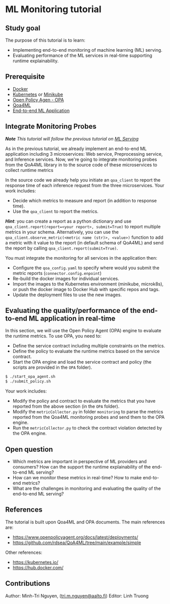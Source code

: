 # ML Monitoring tutorial

## Study goal
The purpose of this tutorial is to learn: 
- Implementing end-to-end monitoring of machine learning (ML) serving.
- Evaluating performance of the ML services in real-time supporting runtime explainability.

## Prerequisite
* [Docker](https://docs.docker.com/get-docker/)
* [Kubernetes](https://kubernetes.io/) or [Minikube](https://minikube.sigs.k8s.io/docs/)
* [Open Policy Agen - OPA](https://www.openpolicyagent.org/)
* [Qoa4ML](https://github.com/rdsea/QoA4ML)
* [End-to-end ML Application](https://github.com/rdsea/sys4bigml/tree/master/tutorials/MLServing)


## Integrate Monitoring Probes
***Note*** *This tutorial will follow the previous tutorial on [ML Serving](https://github.com/rdsea/sys4bigml/tree/master/tutorials/MLServing)*

As in the previous tutorial, we already implement an end-to-end ML application including 3 microservices: Web service, Preprocessing service, and Inference services. 
Now, we're going to integrate monitoring probes from the QoA4ML library in to the source code of these microservices to collect runtime metrics

In the source code we already help you initiate an `qoa_client` to report the response time of each inference request from the three microservices. Your work includes: 
- Decide which metrics to measure and report (in addition to response time).
- Use the `qoa_client` to report the metrics.

***Hint***: you can create a report as a python dictionary and use `qoa_client.report(report=<your report>, submit=True)` to report multiple metrics in your schema. Alternatively, you can use the `qoa_client.observe_metric(<metric name (str)>, <value>)` function to add a metric with it value to the report (in default schema of QoA4ML) and send the report by calling `qoa_client.report(submit=True)`.



You must integrate the monitoring for all services in the application then:
- Configure the `qoa_config.yaml` to specify where would you submit the metric reports (`connector.config.enpoint`)
- Re-build the docker images for individual services.
- Import the images to the Kubernetes environment (minikube, microk8s), or push the docker image to Docker Hub with specific repos and tags.
- Update the deployment files to use the new images.


## Evaluating the quality/performance of the end-to-end ML application in real-time

In this section, we will use the Open Policy Agent (OPA) engine to evaluate the runtime metrics. To use OPA, you need to:
- Define the service contract including multiple constraints on the metrics.
- Define the policy to evaluate the runtime metrics based on the service contract.
- Start the OPA engine and load the service contract and policy (the scripts are provided in the `OPA` folder).
```bash
$ ./start_opa_agent.sh
$ ./submit_policy.sh
```
Your work includes:
- Modify the policy and contract to evaluate the metrics that you have reported from the above section (in the `OPA` folder).
- Modify the `metricCollector.py` in folder `monitoring` to parse the metrics reported from the Qoa4ML monitoring probes and send them to the OPA engine.
- Run the `metricCollector.py` to check the contract violation detected by the OPA engine.

## Open question
- Which metrics are important in perspective of ML providers and consumers? How can the support the runtime explainability of the end-to-end ML serving?
- How can we monitor these metrics in real-time? How to make end-to-end metrics?
- What are the challenges in monitoring and evaluating the quality of the end-to-end ML serving?



## References
The tutorial is built upon Qoa4ML and OPA documents. The main references are:


* https://www.openpolicyagent.org/docs/latest/deployments/
* https://github.com/rdsea/QoA4ML/tree/main/example/simple

Other references:

* https://kubernetes.io/
* https://hub.docker.com/



## Contributions

Author:   Minh-Tri Nguyen, (tri.m.nguyen@aalto.fi)
Editor:   Linh Truong
